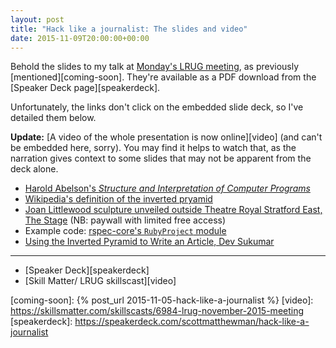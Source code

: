 ```yaml
---
layout: post
title: "Hack like a journalist: The slides and video"
date: 2015-11-09T20:00:00+00:00
---
```


Behold the slides to my talk at [Monday's LRUG meeting][lrug-nov], as previously [mentioned][coming-soon]. They're available as a PDF download from the [Speaker Deck page][speakerdeck].

Unfortunately, the links don't click on the embedded slide deck, so I've detailed them below.

**Update:** [A video of the whole presentation is now online][video] (and can't be embedded here, sorry). You may find it helps to watch that, as the narration gives context to some slides that may not be apparent from the deck alone.

<script async class="speakerdeck-embed" data-id="696c9f2d831940938d23eaf872931ed0" data-ratio="1.33333333333333" src="//speakerdeck.com/assets/embed.js"></script>

* [Harold Abelson's _Structure and Interpretation of Computer Programs_](https://mitpress.mit.edu/sicp/full-text/book/book-Z-H-7.html#%_chap_Temp_4)
* [Wikipedia's definition of the inverted pryamid](https://en.wikipedia.org/wiki/Inverted_pyramid)
* [Joan Littlewood sculpture unveiled outside Theatre Royal Stratford East, The Stage](https://www.thestage.co.uk/news/2015/joan-littlewood-statue-unveiled-outside-theatre-royal-stratford-east/) (NB: paywall with limited free access)
* Example code: [rspec-core's `RubyProject` module](https://github.com/rspec/rspec-core/blob/master/lib/rspec/core/ruby_project.rb)
* [Using the Inverted Pyramid to Write an Article, Dev Sukumar](https://blogvault.net/using-the-inverted-pyramid-to-write-an-article/)

---

* [Speaker Deck][speakerdeck]
* [Skill Matter/ LRUG skillscast][video]

[lrug-nov]: http://lrug.org/meetings/2015/november/
[coming-soon]: {% post_url 2015-11-05-hack-like-a-journalist %}
[video]: https://skillsmatter.com/skillscasts/6984-lrug-november-2015-meeting
[speakerdeck]: https://speakerdeck.com/scottmatthewman/hack-like-a-journalist
